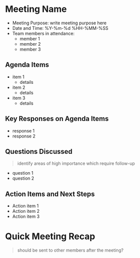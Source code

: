# Meeting Name

+ Meeting Purpose: write meeting purpose here
+ Date and Time: %Y-%m-%d %HH-%MM-%SS
+ Team members in attendance:
  + member 1
  + member 2
  + member 3

## Agenda Items

+ item 1
  + details
+ item 2
  + details
+ item 3
  + details

## Key Responses on Agenda Items

+ response 1
+ response 2

## Questions Discussed

> identify areas of high importance which require follow-up

+ question 1
+ question 2

## Action Items and Next Steps

+ Action item 1
+ Action item 2
+ Action item 3

# Quick Meeting Recap

> should be sent to other members after the meeting?
